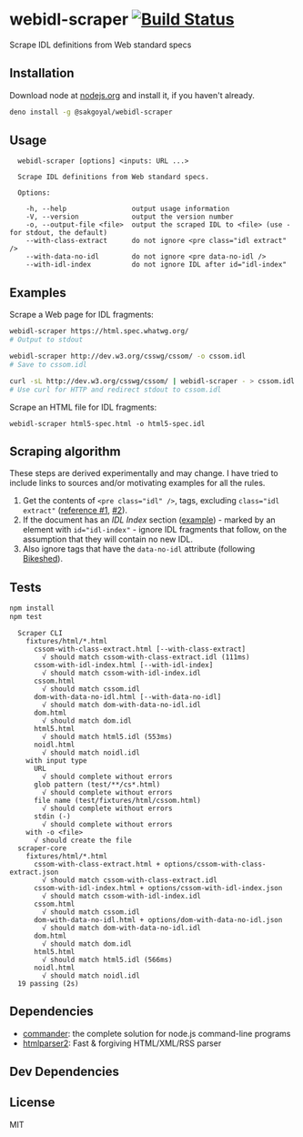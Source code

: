 # webidl-scraper [![Build Status](https://travis-ci.org/motiz88/webidl-scraper.png?branch=master)](https://travis-ci.org/motiz88/webidl-scraper)

Scrape IDL definitions from Web standard specs

## Installation

Download node at [nodejs.org](http://nodejs.org) and install it, if you haven't already.

```sh
deno install -g @sakgoyal/webidl-scraper
```

## Usage

```
  webidl-scraper [options] <inputs: URL ...>

  Scrape IDL definitions from Web standard specs.

  Options:

    -h, --help                output usage information
    -V, --version             output the version number
    -o, --output-file <file>  output the scraped IDL to <file> (use - for stdout, the default)
    --with-class-extract      do not ignore <pre class="idl extract" />
    --with-data-no-idl        do not ignore <pre data-no-idl />
    --with-idl-index          do not ignore IDL after id="idl-index"

```

## Examples
Scrape a Web page for IDL fragments:
```sh
webidl-scraper https://html.spec.whatwg.org/
# Output to stdout

webidl-scraper http://dev.w3.org/csswg/cssom/ -o cssom.idl
# Save to cssom.idl

curl -sL http://dev.w3.org/csswg/cssom/ | webidl-scraper - > cssom.idl 
# Use curl for HTTP and redirect stdout to cssom.idl
```
Scrape an HTML file for IDL fragments:
```
webidl-scraper html5-spec.html -o html5-spec.idl
```
## Scraping algorithm
These steps are derived experimentally and may change. I have tried to include links to sources and/or motivating examples for all the rules.

1. Get the contents of `<pre class="idl" />`, tags, excluding `class="idl extract"` ([reference #1](http://stackoverflow.com/a/7644380), [#2](https://github.com/tabatkins/bikeshed/blob/master/docs/idl.md#idl-processing)).
2. If the document has an _IDL Index_ section ([example](http://dev.w3.org/csswg/cssom/#idl-index)) - marked by an element with `id="idl-index"` - ignore IDL fragments that follow, on the assumption that they will contain no new IDL.
3. Also ignore tags that have the `data-no-idl` attribute (following [Bikeshed](https://github.com/tabatkins/bikeshed/blob/master/docs/idl.md#turning-off-processing)).

## Tests

```sh
npm install
npm test
```
```
  Scraper CLI
    fixtures/html/*.html
      cssom-with-class-extract.html [--with-class-extract]
        √ should match cssom-with-class-extract.idl (111ms)
      cssom-with-idl-index.html [--with-idl-index]
        √ should match cssom-with-idl-index.idl
      cssom.html
        √ should match cssom.idl
      dom-with-data-no-idl.html [--with-data-no-idl]
        √ should match dom-with-data-no-idl.idl
      dom.html
        √ should match dom.idl
      html5.html
        √ should match html5.idl (553ms)
      noidl.html
        √ should match noidl.idl
    with input type
      URL
        √ should complete without errors
      glob pattern (test/**/cs*.html)
        √ should complete without errors
      file name (test/fixtures/html/cssom.html)
        √ should complete without errors
      stdin (-)
        √ should complete without errors
    with -o <file>
      √ should create the file
  scraper-core
    fixtures/html/*.html
      cssom-with-class-extract.html + options/cssom-with-class-extract.json
        √ should match cssom-with-class-extract.idl
      cssom-with-idl-index.html + options/cssom-with-idl-index.json
        √ should match cssom-with-idl-index.idl
      cssom.html
        √ should match cssom.idl
      dom-with-data-no-idl.html + options/dom-with-data-no-idl.json
        √ should match dom-with-data-no-idl.idl
      dom.html
        √ should match dom.idl
      html5.html
        √ should match html5.idl (566ms)
      noidl.html
        √ should match noidl.idl
  19 passing (2s)
```

## Dependencies

- [commander](https://github.com/tj/commander.js): the complete solution for node.js command-line programs
- [htmlparser2](https://github.com/fb55/htmlparser2): Fast &amp; forgiving HTML/XML/RSS parser

## Dev Dependencies

## License

MIT

